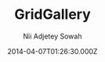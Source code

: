 ---
title: GridGallery
github: 'https://github.com/nadjetey/GridGallery'
demo: 'https://nadjetey.github.io/GridGallery'
author: Nii Adjetey Sowah
ssg:
  - Jekyll
cms:
  - No Cms
date: 2014-04-07T01:26:30.000Z
github_branch: master
description: >-
  A responsive grid gallery based on the [Google Chromebook getting
  started](https://gweb-gettingstartedguide.appspot.com/) guide gallery. 
stale: true
---